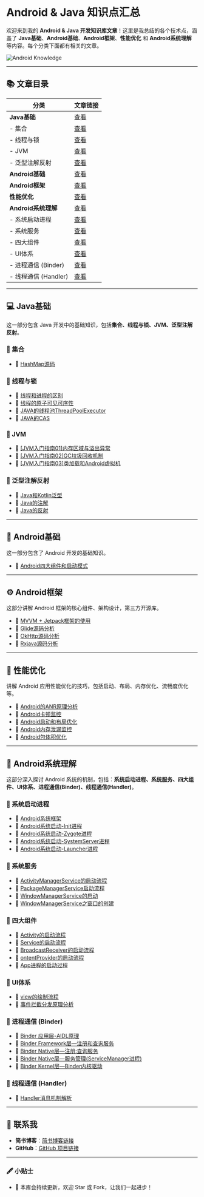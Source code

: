 # Android & Java 知识点汇总

欢迎来到我的 **Android & Java 开发知识库文章**！这里是我总结的各个技术点，涵盖了 **Java基础**、**Android基础**、**Android框架**、**性能优化** 和 **Android系统理解** 等内容。每个分类下面都有相关的文章。

![Android Knowledge](https://img.shields.io/badge/Android%20Knowledge-Articles-blue)

---

## 📚 文章目录

| 分类                     | 文章链接                           |
|------------------------|----------------------------------|
| **Java基础**             | [查看](https://github.com/lihaimings/AndroidKnowledgeArticles/tree/main/Java)                   |
| - 集合                   | [查看](https://github.com/lihaimings/AndroidKnowledgeArticles/tree/main/Java/%E9%9B%86%E5%90%88)                      |
| - 线程与锁               | [查看](https://github.com/lihaimings/AndroidKnowledgeArticles/tree/main/Java/%E7%BA%BF%E7%A8%8B%E4%B8%8E%E9%94%81)                   |
| - JVM                    | [查看](https://github.com/lihaimings/AndroidKnowledgeArticles/tree/main/Java/JVM)                       |
| - 泛型注解反射            | [查看](https://github.com/lihaimings/AndroidKnowledgeArticles/tree/main/Java/%E6%B3%9B%E5%9E%8B%E6%B3%A8%E8%A7%A3%E5%8F%8D%E5%B0%84)               |
| **Android基础**          | [查看](https://github.com/lihaimings/AndroidKnowledgeArticles/tree/main/Android%E5%9F%BA%E7%A1%80)                |
| **Android框架**          | [查看](https://github.com/lihaimings/AndroidKnowledgeArticles/tree/main/Android%E6%A1%86%E6%9E%B6)                |
| **性能优化**             | [查看](https://github.com/lihaimings/AndroidKnowledgeArticles/tree/main/%E6%80%A7%E8%83%BD%E4%BC%98%E5%8C%96)                   |
| **Android系统理解**      | [查看](https://github.com/lihaimings/AndroidKnowledgeArticles/tree/main/Android%E7%B3%BB%E7%BB%9F%E7%90%86%E8%A7%A3)            |
| - 系统启动进程           | [查看](https://github.com/lihaimings/AndroidKnowledgeArticles/tree/main/Android%E7%B3%BB%E7%BB%9F%E7%90%86%E8%A7%A3/%E7%B3%BB%E7%BB%9F%E5%90%AF%E5%8A%A8%E8%BF%9B%E7%A8%8B)               |
| - 系统服务               | [查看](https://github.com/lihaimings/AndroidKnowledgeArticles/tree/main/Android%E7%B3%BB%E7%BB%9F%E7%90%86%E8%A7%A3/%E7%B3%BB%E7%BB%9F%E6%9C%8D%E5%8A%A1)                   |
| - 四大组件               | [查看](https://github.com/lihaimings/AndroidKnowledgeArticles/tree/main/Android%E7%B3%BB%E7%BB%9F%E7%90%86%E8%A7%A3/%E5%9B%9B%E5%A4%A7%E7%BB%84%E4%BB%B6)                   |
| - UI体系                 | [查看](https://github.com/lihaimings/AndroidKnowledgeArticles/tree/main/Android%E7%B3%BB%E7%BB%9F%E7%90%86%E8%A7%A3/UI%E4%BD%93%E7%B3%BB)                     |
| - 进程通信 (Binder)      | [查看](https://github.com/lihaimings/AndroidKnowledgeArticles/tree/main/Android%E7%B3%BB%E7%BB%9F%E7%90%86%E8%A7%A3/%E8%BF%9B%E7%A8%8B%E9%80%9A%E4%BF%A1(Binder))            |
| - 线程通信 (Handler)     | [查看](https://github.com/lihaimings/AndroidKnowledgeArticles/tree/main/Android%E7%B3%BB%E7%BB%9F%E7%90%86%E8%A7%A3/%E7%BA%BF%E7%A8%8B%E9%80%9A%E4%BF%A1(Handler))           |

---

## 💻 Java基础
这一部分包含 Java 开发中的基础知识，包括**集合、线程与锁、JVM、泛型注解反射**。

### 🔹 集合
- 📄 [HashMap源码](https://github.com/lihaimings/AndroidKnowledgeArticles/blob/main/Java%E5%9F%BA%E7%A1%80/%E9%9B%86%E5%90%88/HashMap%E6%BA%90%E7%A0%81.md)

### 🔹 线程与锁
- 📄 [线程和进程的区别](https://github.com/lihaimings/AndroidKnowledgeArticles/blob/main/Java%E5%9F%BA%E7%A1%80/%E7%BA%BF%E7%A8%8B%E4%B8%8E%E9%94%81/%E7%BA%BF%E7%A8%8B%E5%92%8C%E8%BF%9B%E7%A8%8B%E7%9A%84%E5%8C%BA%E5%88%AB.md)
- 📄 [线程的原子可见可序性](https://github.com/lihaimings/AndroidKnowledgeArticles/blob/main/Java%E5%9F%BA%E7%A1%80/%E7%BA%BF%E7%A8%8B%E4%B8%8E%E9%94%81/%E7%BA%BF%E7%A8%8B%E7%9A%84%E5%8E%9F%E5%AD%90%E5%8F%AF%E8%A7%81%E5%8F%AF%E5%BA%8F%E6%80%A7.md)
- 📄 [JAVA的线程池ThreadPoolExecutor](https://github.com/lihaimings/AndroidKnowledgeArticles/blob/main/Java%E5%9F%BA%E7%A1%80/%E7%BA%BF%E7%A8%8B%E4%B8%8E%E9%94%81/JAVA%E7%9A%84%E7%BA%BF%E7%A8%8B%E6%B1%A0ThreadPoolExecutor.md)
- 📄 [JAVA的CAS](https://github.com/lihaimings/AndroidKnowledgeArticles/blob/main/Java%E5%9F%BA%E7%A1%80/%E7%BA%BF%E7%A8%8B%E4%B8%8E%E9%94%81/JAVA%E7%9A%84CAS.md)


### 🔹 JVM
- 📄 [[JVM入门指南01]内存区域与溢出异常](https://github.com/lihaimings/AndroidKnowledgeArticles/blob/main/Java%E5%9F%BA%E7%A1%80/JVM/%5BJVM%E5%85%A5%E9%97%A8%E6%8C%87%E5%8D%9701%5D%E5%86%85%E5%AD%98%E5%8C%BA%E5%9F%9F%E4%B8%8E%E6%BA%A2%E5%87%BA%E5%BC%82%E5%B8%B8.md)
- 📄 [[JVM入门指南02]GC垃圾回收机制](https://github.com/lihaimings/AndroidKnowledgeArticles/blob/main/Java%E5%9F%BA%E7%A1%80/JVM/%5BJVM%E5%85%A5%E9%97%A8%E6%8C%87%E5%8D%9702%5DGC%E5%9E%83%E5%9C%BE%E5%9B%9E%E6%94%B6%E6%9C%BA%E5%88%B6.md)
- 📄 [[JVM入门指南03]类加载和Android虚拟机](https://github.com/lihaimings/AndroidKnowledgeArticles/blob/main/Java%E5%9F%BA%E7%A1%80/JVM/%E7%B1%BB%E5%8A%A0%E8%BD%BD%E5%92%8CAndroid%E8%99%9A%E6%8B%9F%E6%9C%BA.md)

### 🔹 泛型注解反射
- 📄 [Java和Kotlin泛型](https://github.com/lihaimings/AndroidKnowledgeArticles/blob/main/Java%E5%9F%BA%E7%A1%80/%E6%B3%9B%E5%9E%8B%E6%B3%A8%E8%A7%A3%E5%8F%8D%E5%B0%84/Java%E5%92%8CKotlin%E6%B3%9B%E5%9E%8B.md)
- 📄 [Java的注解](https://github.com/lihaimings/AndroidKnowledgeArticles/blob/main/Java%E5%9F%BA%E7%A1%80/%E6%B3%9B%E5%9E%8B%E6%B3%A8%E8%A7%A3%E5%8F%8D%E5%B0%84/Java%E7%9A%84%E6%B3%A8%E8%A7%A3.md)
- 📄 [Java的反射](https://github.com/lihaimings/AndroidKnowledgeArticles/blob/main/Java%E5%9F%BA%E7%A1%80/%E6%B3%9B%E5%9E%8B%E6%B3%A8%E8%A7%A3%E5%8F%8D%E5%B0%84/Java%E7%9A%84%E5%8F%8D%E5%B0%84.md)

---

## 📱 Android基础
这一部分包含了 Android 开发的基础知识。

- 📄 [Android四大组件和启动模式](https://github.com/lihaimings/AndroidKnowledgeArticles/blob/main/Android%E5%9F%BA%E7%A1%80/Android%E5%9B%9B%E5%A4%A7%E7%BB%84%E4%BB%B6%E5%92%8C%E5%90%AF%E5%8A%A8%E6%A8%A1%E5%BC%8F.md)

---
## ⚙️ Android框架
这部分讲解 Android 框架的核心组件、架构设计，第三方开源库。

- 📄 [MVVM + Jetpack框架的使用](https://github.com/lihaimings/AndroidKnowledgeArticles/blob/main/Android%E6%A1%86%E6%9E%B6/MVVM%20%2B%20Jetpack%E6%A1%86%E6%9E%B6%E7%9A%84%E4%BD%BF%E7%94%A8.md)
- 📄 [Glide源码分析](https://github.com/lihaimings/AndroidKnowledgeArticles/blob/main/Android%E6%A1%86%E6%9E%B6/Glide%E6%BA%90%E7%A0%81%E5%88%86%E6%9E%90.md)
- 📄 [OkHttp源码分析](https://github.com/lihaimings/AndroidKnowledgeArticles/blob/main/Android%E6%A1%86%E6%9E%B6/OkHttp%E6%BA%90%E7%A0%81%E5%88%86%E6%9E%90.md)
- 📄 [Rxjava源码分析](https://github.com/lihaimings/AndroidKnowledgeArticles/blob/main/Android%E6%A1%86%E6%9E%B6/Rxjava%E6%BA%90%E7%A0%81%E5%88%86%E6%9E%90.md)

--- 
## 🚀 性能优化
讲解 Android 应用性能优化的技巧，包括启动、布局、内存优化、流畅度优化等。

- 📄 [Android的ANR原理分析](https://github.com/lihaimings/AndroidKnowledgeArticles/blob/main/%E6%80%A7%E8%83%BD%E4%BC%98%E5%8C%96/Android%E7%9A%84ANR%E5%8E%9F%E7%90%86%E5%88%86%E6%9E%90.md)
- 📄 [Android卡顿监控](https://github.com/lihaimings/AndroidKnowledgeArticles/blob/main/%E6%80%A7%E8%83%BD%E4%BC%98%E5%8C%96/Android%E5%8D%A1%E9%A1%BF%E7%9B%91%E6%8E%A7.md)
- 📄 [Android启动和布局优化](https://github.com/lihaimings/AndroidKnowledgeArticles/blob/main/%E6%80%A7%E8%83%BD%E4%BC%98%E5%8C%96/Android%E5%90%AF%E5%8A%A8%E5%92%8C%E5%B8%83%E5%B1%80%E4%BC%98%E5%8C%96.md)
- 📄 [Android内存泄漏监控](https://github.com/lihaimings/AndroidKnowledgeArticles/blob/main/%E6%80%A7%E8%83%BD%E4%BC%98%E5%8C%96/Android%E5%86%85%E5%AD%98%E6%B3%84%E6%BC%8F%E7%9B%91%E6%8E%A7.md)
- 📄 [Android包体积优化](https://github.com/lihaimings/AndroidKnowledgeArticles/blob/main/%E6%80%A7%E8%83%BD%E4%BC%98%E5%8C%96/Android%E5%8C%85%E4%BD%93%E7%A7%AF%E4%BC%98%E5%8C%96.md)

--- 

## 🔧 Android系统理解
这部分深入探讨 Android 系统的机制，包括：**系统启动进程、系统服务、四大组件、UI体系、进程通信(Binder)、线程通信(Handler)**。

### 🔹 系统启动进程
- 📄 [Android系统框架](https://github.com/lihaimings/AndroidKnowledgeArticles/blob/main/Android%E7%B3%BB%E7%BB%9F%E7%90%86%E8%A7%A3/%E7%B3%BB%E7%BB%9F%E5%90%AF%E5%8A%A8%E8%BF%9B%E7%A8%8B/Android%E7%B3%BB%E7%BB%9F%E6%A1%86%E6%9E%B6.md)
- 📄 [Android系统启动-Init进程](https://github.com/lihaimings/AndroidKnowledgeArticles/blob/main/Android%E7%B3%BB%E7%BB%9F%E7%90%86%E8%A7%A3/%E7%B3%BB%E7%BB%9F%E5%90%AF%E5%8A%A8%E8%BF%9B%E7%A8%8B/Android%E7%B3%BB%E7%BB%9F%E5%90%AF%E5%8A%A8-Init%E8%BF%9B%E7%A8%8B.md)
- 📄 [Android系统启动-Zygote进程](https://github.com/lihaimings/AndroidKnowledgeArticles/blob/main/Android%E7%B3%BB%E7%BB%9F%E7%90%86%E8%A7%A3/%E7%B3%BB%E7%BB%9F%E5%90%AF%E5%8A%A8%E8%BF%9B%E7%A8%8B/Android%E7%B3%BB%E7%BB%9F%E5%90%AF%E5%8A%A8-Zygote%E8%BF%9B%E7%A8%8B.md)
- 📄 [Android系统启动-SystemServer进程](https://github.com/lihaimings/AndroidKnowledgeArticles/blob/main/Android%E7%B3%BB%E7%BB%9F%E7%90%86%E8%A7%A3/%E7%B3%BB%E7%BB%9F%E5%90%AF%E5%8A%A8%E8%BF%9B%E7%A8%8B/Android%E7%B3%BB%E7%BB%9F%E5%90%AF%E5%8A%A8-SystemServer%E8%BF%9B%E7%A8%8B.md)
- 📄 [Android系统启动-Launcher进程](https://github.com/lihaimings/AndroidKnowledgeArticles/blob/main/Android%E7%B3%BB%E7%BB%9F%E7%90%86%E8%A7%A3/%E7%B3%BB%E7%BB%9F%E5%90%AF%E5%8A%A8%E8%BF%9B%E7%A8%8B/Android%E7%B3%BB%E7%BB%9F%E5%90%AF%E5%8A%A8-Launcher%E8%BF%9B%E7%A8%8B.md)

### 🔹 系统服务
- 📄 [ActivityManagerService的启动流程](https://github.com/lihaimings/AndroidKnowledgeArticles/blob/main/Android%E7%B3%BB%E7%BB%9F%E7%90%86%E8%A7%A3/%E7%B3%BB%E7%BB%9F%E6%9C%8D%E5%8A%A1/AMS/ActivityManagerService%E7%9A%84%E5%90%AF%E5%8A%A8%E6%B5%81%E7%A8%8B.md)
- 📄 [PackageManagerService启动流程](https://github.com/lihaimings/AndroidKnowledgeArticles/blob/main/Android%E7%B3%BB%E7%BB%9F%E7%90%86%E8%A7%A3/%E7%B3%BB%E7%BB%9F%E6%9C%8D%E5%8A%A1/PMS/PackageManagerService%E5%90%AF%E5%8A%A8%E6%B5%81%E7%A8%8B.md)
- 📄 [WindowManagerService的启动](https://github.com/lihaimings/AndroidKnowledgeArticles/blob/main/Android%E7%B3%BB%E7%BB%9F%E7%90%86%E8%A7%A3/%E7%B3%BB%E7%BB%9F%E6%9C%8D%E5%8A%A1/WMS/WindowManagerService%E7%9A%84%E5%90%AF%E5%8A%A8.md)
- 📄 [WindowManagerService之窗口的创建](https://github.com/lihaimings/AndroidKnowledgeArticles/blob/main/Android%E7%B3%BB%E7%BB%9F%E7%90%86%E8%A7%A3/%E7%B3%BB%E7%BB%9F%E6%9C%8D%E5%8A%A1/WMS/WindowManagerService%E4%B9%8B%E7%AA%97%E5%8F%A3%E7%9A%84%E5%88%9B%E5%BB%BA.md)

### 🔹 四大组件
- 📄 [Activity的启动流程](https://github.com/lihaimings/AndroidKnowledgeArticles/blob/main/Android%E7%B3%BB%E7%BB%9F%E7%90%86%E8%A7%A3/%E5%9B%9B%E5%A4%A7%E7%BB%84%E4%BB%B6/Activity%E7%9A%84%E5%90%AF%E5%8A%A8%E6%B5%81%E7%A8%8B.md)
- 📄 [Service的启动流程](https://github.com/lihaimings/AndroidKnowledgeArticles/blob/main/Android%E7%B3%BB%E7%BB%9F%E7%90%86%E8%A7%A3/%E5%9B%9B%E5%A4%A7%E7%BB%84%E4%BB%B6/Service%E7%9A%84%E5%90%AF%E5%8A%A8%E6%B5%81%E7%A8%8B.md)
- 📄 [BroadcastReceiver的启动流程](https://github.com/lihaimings/AndroidKnowledgeArticles/blob/main/Android%E7%B3%BB%E7%BB%9F%E7%90%86%E8%A7%A3/%E5%9B%9B%E5%A4%A7%E7%BB%84%E4%BB%B6/BroadcastReceiver%E7%9A%84%E5%90%AF%E5%8A%A8%E6%B5%81%E7%A8%8B.md)
- 📄 [ontentProvider的启动流程](https://github.com/lihaimings/AndroidKnowledgeArticles/blob/main/Android%E7%B3%BB%E7%BB%9F%E7%90%86%E8%A7%A3/%E5%9B%9B%E5%A4%A7%E7%BB%84%E4%BB%B6/ContentProvider%E7%9A%84%E5%90%AF%E5%8A%A8%E6%B5%81%E7%A8%8B.md)
- 📄 [App进程的启动过程](https://github.com/lihaimings/AndroidKnowledgeArticles/blob/main/Android%E7%B3%BB%E7%BB%9F%E7%90%86%E8%A7%A3/%E7%B3%BB%E7%BB%9F%E5%90%AF%E5%8A%A8%E8%BF%9B%E7%A8%8B/App%E8%BF%9B%E7%A8%8B%E7%9A%84%E5%90%AF%E5%8A%A8%E8%BF%87%E7%A8%8B.md)

### 🔹 UI体系
- 📄 [view的绘制流程](https://github.com/lihaimings/AndroidKnowledgeArticles/blob/main/Android%E7%B3%BB%E7%BB%9F%E7%90%86%E8%A7%A3/UI%E4%BD%93%E7%B3%BB/view%E7%9A%84%E7%BB%98%E5%88%B6%E6%B5%81%E7%A8%8B.md)
- 📄 [事件拦截分发原理分析](https://github.com/lihaimings/AndroidKnowledgeArticles/blob/main/Android%E7%B3%BB%E7%BB%9F%E7%90%86%E8%A7%A3/UI%E4%BD%93%E7%B3%BB/%E4%BA%8B%E4%BB%B6%E6%8B%A6%E6%88%AA%E5%88%86%E5%8F%91%E5%8E%9F%E7%90%86%E5%88%86%E6%9E%90.md)

### 🔹 进程通信 (Binder)
- 📄 [Binder 应用层-AIDL原理](https://github.com/lihaimings/AndroidKnowledgeArticles/blob/main/Android%E7%B3%BB%E7%BB%9F%E7%90%86%E8%A7%A3/%E8%BF%9B%E7%A8%8B%E9%80%9A%E4%BF%A1(Binder)/Binder%20%E5%BA%94%E7%94%A8%E5%B1%82-AIDL%E5%8E%9F%E7%90%86.md)
- 📄 [Binder Framework层—注册和查询服务](https://github.com/lihaimings/AndroidKnowledgeArticles/blob/main/Android%E7%B3%BB%E7%BB%9F%E7%90%86%E8%A7%A3/%E8%BF%9B%E7%A8%8B%E9%80%9A%E4%BF%A1(Binder)/Binder%20Framework%E5%B1%82%E2%80%94%E6%B3%A8%E5%86%8C%E5%92%8C%E6%9F%A5%E8%AF%A2%E6%9C%8D%E5%8A%A1.md)
- 📄 [Binder Native层—注册:查询服务](https://github.com/lihaimings/AndroidKnowledgeArticles/blob/main/Android%E7%B3%BB%E7%BB%9F%E7%90%86%E8%A7%A3/%E8%BF%9B%E7%A8%8B%E9%80%9A%E4%BF%A1(Binder)/Binder%20Native%E5%B1%82%E2%80%94%E6%B3%A8%E5%86%8C%3A%E6%9F%A5%E8%AF%A2%E6%9C%8D%E5%8A%A1.md)
- 📄 [Binder Native层—服务管理(ServiceManager进程)](https://github.com/lihaimings/AndroidKnowledgeArticles/blob/main/Android%E7%B3%BB%E7%BB%9F%E7%90%86%E8%A7%A3/%E8%BF%9B%E7%A8%8B%E9%80%9A%E4%BF%A1(Binder)/Binder%20Native%E5%B1%82%E2%80%94%E6%9C%8D%E5%8A%A1%E7%AE%A1%E7%90%86(ServiceManager%E8%BF%9B%E7%A8%8B).md)
- 📄 [Binder Kernel层—Binder内核驱动](https://github.com/lihaimings/AndroidKnowledgeArticles/blob/main/Android%E7%B3%BB%E7%BB%9F%E7%90%86%E8%A7%A3/%E8%BF%9B%E7%A8%8B%E9%80%9A%E4%BF%A1(Binder)/Binder%20Kernel%E5%B1%82%E2%80%94Binder%E5%86%85%E6%A0%B8%E9%A9%B1%E5%8A%A8.md)

### 🔹 线程通信 (Handler)
- 📄 [Handler消息机制解析](https://github.com/lihaimings/AndroidKnowledgeArticles/blob/main/Android%E7%B3%BB%E7%BB%9F%E7%90%86%E8%A7%A3/%E7%BA%BF%E7%A8%8B%E9%80%9A%E4%BF%A1(Handler)/Handler%E6%B6%88%E6%81%AF%E6%9C%BA%E5%88%B6%E8%A7%A3%E6%9E%90.md)

---

## 💬 联系我

- **简书博客**：[简书博客链接](https://www.jianshu.com/u/8367a9f79122)
- **GitHub**：[GitHub 项目链接](https://github.com/lihaimings/AndroidKnowledgeArticles)

---

### 🖋️ 小贴士
- 📅 本库会持续更新，欢迎 Star 或 Fork，让我们一起进步！



